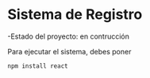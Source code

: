 <h1>Sistema de Registro</h1>
-Estado del proyecto: en contrucción

Para ejecutar el sistema, debes poner

```npm install react```
